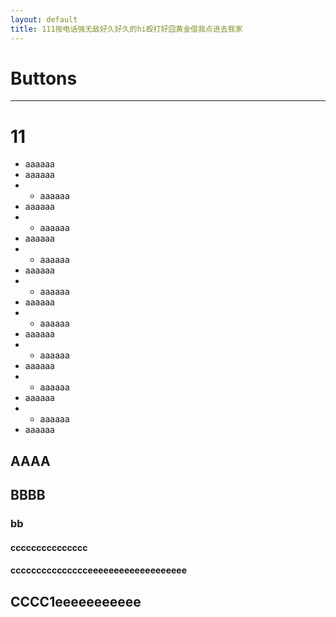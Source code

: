 ```yaml
---
layout: default
title: 111按电话强无敌好久好久的hi殴打好囧黄金借我点进去我家
---
```


# Buttons
---

# 11
- aaaaaa
- aaaaaa
- - aaaaaa
- aaaaaa
- - aaaaaa
- aaaaaa
- - aaaaaa
- aaaaaa
- - aaaaaa
- aaaaaa
- - aaaaaa
- aaaaaa
- - aaaaaa
- aaaaaa
- - aaaaaa
- aaaaaa
- - aaaaaa
- aaaaaa
## AAAA

## BBBB

### bb

#### ccccccccccccccc

#### ccccccccccccccceeeeeeeeeeeeeeeeeee

## CCCC1eeeeeeeeeee

